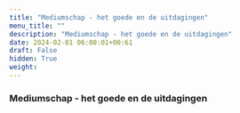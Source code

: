 ```yaml
---
title: "Mediumschap - het goede en de uitdagingen"
menu_title: ""
description: "Mediumschap - het goede en de uitdagingen"
date: 2024-02-01 06:00:01+00:61
draft: False
hidden: True
weight:
---
```

### Mediumschap - het goede en de uitdagingen


